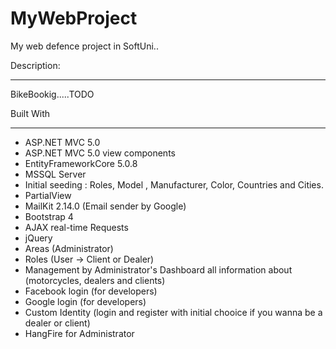 # MyWebProject
My web defence project in SoftUni..



Description:
___________________________________________
BikeBookig.....TODO



Built With
___________________________________________

* ASP.NET MVC 5.0
* ASP.NET MVC 5.0 view components
* EntityFrameworkCore 5.0.8
* MSSQL Server
* Initial seeding : Roles, Model , Manufacturer, Color, Countries and Cities.
* PartialView
* MailKit 2.14.0 (Email sender by Google)
* Bootstrap 4
* AJAX real-time Requests
* jQuery
* Areas (Administrator)
* Roles (User -> Client or Dealer)
* Management by Administrator's Dashboard all information about (motorcycles, dealers and clients)
* Facebook login (for developers)
* Google login (for developers)
* Custom Identity (login and register with initial chooice if you wanna be a dealer or client)
* HangFire for Administrator

